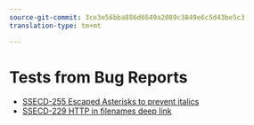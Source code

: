 ```yaml
---
source-git-commit: 3ce3e56bba886d6649a2089c3849e6c5d43be5c3
translation-type: tm+mt

---
```

# Tests from Bug Reports

* [SSECD-255 Escaped Asterisks to prevent italics](ssecd255.md)
* [SSECD-229 HTTP in filenames deep link](ssecd229-http-in-filename.md)
